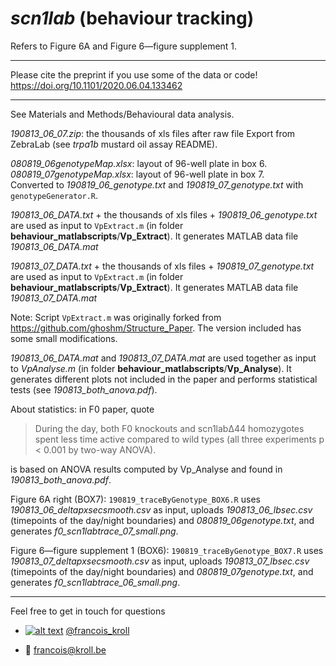 # *scn1lab* (behaviour tracking)

Refers to Figure 6A and Figure 6—figure supplement 1.

___

Please cite the preprint if you use some of the data or code! <br />
https://doi.org/10.1101/2020.06.04.133462

___

See Materials and Methods/Behavioural data analysis.

*190813_06_07.zip*: the thousands of xls files after raw file Export from ZebraLab (see *trpa1b* mustard oil assay README).

*080819_06genotypeMap.xlsx*: layout of 96-well plate in box 6. <br />
*080819_07genotypeMap.xlsx*: layout of 96-well plate in box 7. <br />
Converted to *190819_06_genotype.txt* and *190819_07_genotype.txt* with `genotypeGenerator.R`.

*190813_06_DATA.txt* + the thousands of xls files + *190819_06_genotype.txt* are used as input to `VpExtract.m` (in folder **behaviour_matlabscripts**/**Vp_Extract**). It generates MATLAB data file *190813_06_DATA.mat*

*190813_07_DATA.txt* + the thousands of xls files + *190819_07_genotype.txt* are used as input to `VpExtract.m` (in folder **behaviour_matlabscripts**/**Vp_Extract**). It generates MATLAB data file *190813_07_DATA.mat*

Note: Script `VpExtract.m` was originally forked from https://github.com/ghoshm/Structure_Paper. The version included has some small modifications.

*190813_06_DATA.mat* and *190813_07_DATA.mat* are used together as input to *VpAnalyse.m* (in folder **behaviour_matlabscripts**/**Vp_Analyse**). It generates different plots not included in the paper and performs statistical tests (see *190813_both_anova.pdf*).

About statistics: in F0 paper, quote

> During the day, both F0 knockouts and scn1labΔ44 homozygotes spent less time active compared to wild types (all three experiments p < 0.001 by two-way ANOVA).

is based on ANOVA results computed by Vp_Analyse and found in *190813_both_anova.pdf*.

Figure 6A right (BOX7): `190819_traceByGenotype_BOX6.R` uses *190813_06_deltapxsecsmooth.csv* as input, uploads *190813_06_lbsec.csv* (timepoints of the day/night boundaries) and *080819_06genotype.txt*, and generates *f0_scn1labtrace_07_small.png*.

Figure 6—figure supplement 1 (BOX6): `190819_traceByGenotype_BOX7.R` uses *190813_07_deltapxsecsmooth.csv* as input, uploads *190813_07_lbsec.csv* (timepoints of the day/night boundaries) and *080819_07genotype.txt*, and generates *f0_scn1labtrace_06_small.png*.

---

Feel free to get in touch for questions

  * [![alt text][1.2]][1] [@francois_kroll](https://twitter.com/francois_kroll)

  * :email: francois@kroll.be

<!-- icons with padding -->
[1.1]: http://i.imgur.com/tXSoThF.png (twitter icon with padding)

<!-- icons without padding -->
[1.2]: http://i.imgur.com/wWzX9uB.png (twitter icon without padding)

<!-- links to your social media accounts -->
[1]: https://twitter.com/francois_kroll
